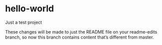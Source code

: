 # hello-world
Just a test project


These changes will be made to just the README file on your readme-edits branch, so now this branch contains content that’s different from master.
